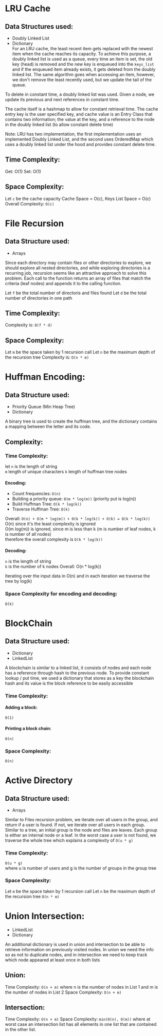 # LRU Cache
## Data Structures used:
- Doubly Linked List
- Dictionary  
 For an LRU cache, the least recent item gets replaced with the newest item when the cache reaches its capacity. To achieve this purpose, a doubly linked list is used as a queue, every time an item is set, the old key (head) is removed and the new key is enqueued into the `keys_list` and if the enqueued item already exists, it gets deleted from the doubly linked list. The same algorithm goes when accessing an item, however, we don't remove the least recently used, but we update the tail of the queue.
 
To delete in constant time, a doubly linked list was used. Given a node, we update its previous and next references in constant time.

The cache itself is a hashmap to allow for constant retrieval time. The cache entry key is the user specified key, and cache value is an Entry Class that contains two information; the value at the key, and a reference to the node in the doubly linked list (to allow constant delete time)

Note: LRU has two implementation, the first implementation uses an implemented Doubly Linked List, and the second uses OrderedMap which uses a doubly linked list under the hood and provides constant delete time.

## Time Complexity:
Get: O(1)
Set: O(1)

## Space Complexity:
Let `c` be the cache capacity
Cache Space = O(c), Keys List Space = O(c)
Overall Complexity: `O(c)`

# File Recursion
## Data Structure used:
- Arrays

Since each directory may contain files or other directories to explore, we should explore all nested directories, and while exploring directories is a recurring job, recursion seems like an attractive approach to solve this problem. Each call to the function returns an array of files that match the criteria (leaf nodes) and appends it to the calling function. 

Let `f` be the total number of directoris and files found
Let `d` be the total number of directories in one path  
## Time Complexity:
Complexity is: `O(f * d)`

## Space Complexity:
Let `m` be the space taken by 1 recursion call
Let `n` be the maximum depth of the recursion tree
Complexity is: `O(n * m)`

# Huffman Encoding:
## Data Structure used:
- Priority Queue (Min Heap Tree)
- Dictionary

A binary tree is used to create the huffman tree, and the dictionary contains a mapping between the letter and its code.

## Complexity:
### Time Complexity:
let 
`n` is the length of string  
`m` length of unique characters
`k` length of huffman tree nodes

#### Encoding:
- Count frequencies: `O(n)`
- Building a priority queue: `O(m * log(m))` (priority put is log(n))
- Build Huffman Tree: `O(k * log(k))`
- Traverse Huffman Tree: `O(k)`  

Overall: `O(n) + O(m * log(m)) + O(k * log(k)) + O(k) = O(k * log(k))`  
O(n) since it's the least complexity is ignored  
O(m log(m)) is ignored, since m is less than k (m is number of leaf nodes, k is number of all nodes)  
therefore the overall complexity is `O(k * log(k))`

#### Decoding:
`n` is the length of string  
`k` is the number of k nodes
Overall: O(n * log(k))

Iterating over the input data in O(n) and in each iteration we traverse the tree by log(k)

### Space Complexity for encoding and decoding:
`O(k)`


# BlockChain
## Data Structure used:
- Dictionary
- LinkedList  

A blockchain is similar to a linked list, it consists of nodes and each node has a reference through hash
to the previous node. To provide constant lookup / put time, we used a dictionary that stores as a key the blockchain hash and its value is the block reference to be easily accessible

### Time Complexity:  
#### Adding a block:  
`O(1)`
#### Printing a block chain:  
`O(n)`

### Space Complexity:  
`O(n)`

# Active Directory
## Data Structure used:
- Arrays

Similar to Files recursion problem, we iterate over all users in the group, and return if a user is found. If not, we iterate over all users in each group. Similar to a tree, an initial group is the node and files are leaves. Each group is either an internal node or a leaf. In the worst case a user is not found, we traverse the whole tree which explains a complexity of `O(u * g)`  

### Time Complexity:
`O(u * g)`  
where u is number of users and g is the number of groups in the group tree

### Space Complexity:
Let `m` be the space taken by 1 recursion call
Let `n` be the maximum depth of the recursion tree
`O(n * m)`


# Union Intersection:
- LinkedList
- Dictionary  

An additional dictionary is used in union and intersection to be able to retrieve information on previously
visited nodes. In union we need the info so as not to duplicate nodes, and in intersection we need to keep track which node appeared at least once in both lists

## Union:
Time Complexity: `O(n + m)` where n is the number of nodes in List 1 and m is the number of nodes in List 2
Space Complexity: `O(n + m)`

## Intersection:
Time Complexity: `O(n + m)`
Space Complexity: `min(O(n), O(m))` where at worst case an intersection list has all elements in one list that are contained in the other list.